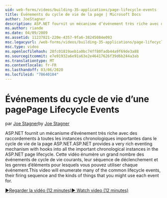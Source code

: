 ```yaml
---
uid: web-forms/videos/building-35-applications/page-lifecycle-events
title: Événements du cycle de vie de la page | Microsoft Docs
author: JoeStagner
description: ASP.NET fournit un mécanisme d’événement très riche avec des raccordements à toutes les instances chronologiques importantes dans le cycle de vie de la page ASP.NET. Cette vidéo va être Enum...
ms.author: riande
ms.date: 04/09/2009
ms.assetid: 11237821-220e-4357-9fa6-38245084e093
msc.legacyurl: /web-forms/videos/building-35-applications/page-lifecycle-events
msc.type: video
ms.openlocfilehash: 28fc01819aeb1a0bc74ff80fadb44a9f69de3a88
ms.sourcegitcommit: e7e91932a6e91a63e2e46417626f39d6b244a3ab
ms.translationtype: MT
ms.contentlocale: fr-FR
ms.lasthandoff: 03/06/2020
ms.locfileid: "78640104"
---
```

# <a name="page-lifecycle-events"></a><span data-ttu-id="82307-104">Événements du cycle de vie d’une page</span><span class="sxs-lookup"><span data-stu-id="82307-104">Page Lifecycle Events</span></span>

<span data-ttu-id="82307-105">par [Joe Stagner](https://github.com/JoeStagner)</span><span class="sxs-lookup"><span data-stu-id="82307-105">by [Joe Stagner](https://github.com/JoeStagner)</span></span>

<span data-ttu-id="82307-106">ASP.NET fournit un mécanisme d’événement très riche avec des raccordements à toutes les instances chronologiques importantes dans le cycle de vie de la page ASP.NET.</span><span class="sxs-lookup"><span data-stu-id="82307-106">ASP.NET provides a very rich eventing mechanism with hooks into all the important chronological instances in the ASP.NET page lifecycle.</span></span> <span data-ttu-id="82307-107">Cette vidéo énumère un grand nombre des événements de cycle de vie courants, leur séquence de déclenchement et les genres d’éléments pour lesquels vous pouvez utiliser chaque événement.</span><span class="sxs-lookup"><span data-stu-id="82307-107">This video will enumerate many of the common lifecycle events, their firing sequence and the kinds of things that you might use each event for.</span></span>

[<span data-ttu-id="82307-108">&#9654;Regarder la vidéo (12 minutes)</span><span class="sxs-lookup"><span data-stu-id="82307-108">&#9654; Watch video (12 minutes)</span></span>](https://channel9.msdn.com/Blogs/ASP-NET-Site-Videos/page-lifecycle-events)
